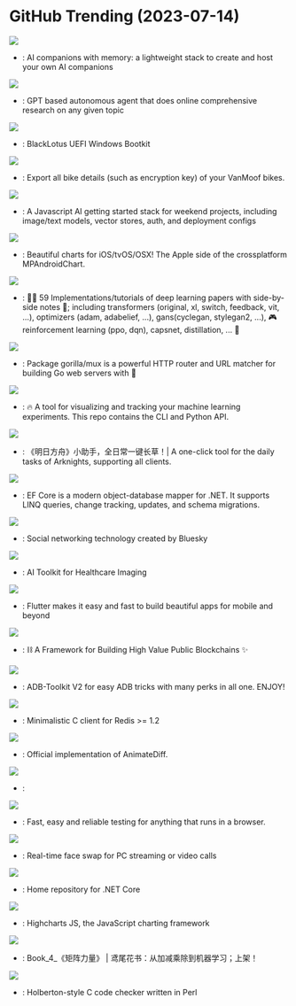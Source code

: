 # GitHub Trending (2023-07-14)

![](https://img.shields.io/badge/TypeScript-New%20569-green?style=flat-square&logo=appveyor)
- [](https://github.comundefined): AI companions with memory: a lightweight stack to create and host your own AI companions

![](https://img.shields.io/badge/Python-New%20416-green?style=flat-square&logo=appveyor)
- [](https://github.comundefined): GPT based autonomous agent that does online comprehensive research on any given topic

![](https://img.shields.io/badge/C-New%20212-green?style=flat-square&logo=appveyor)
- [](https://github.comundefined): BlackLotus UEFI Windows Bootkit

![](https://img.shields.io/badge/TypeScript-New%20107-green?style=flat-square&logo=appveyor)
- [](https://github.comundefined): Export all bike details (such as encryption key) of your VanMoof bikes.

![](https://img.shields.io/badge/TypeScript-New%2087-green?style=flat-square&logo=appveyor)
- [](https://github.comundefined): A Javascript AI getting started stack for weekend projects, including image/text models, vector stores, auth, and deployment configs

![](https://img.shields.io/badge/Swift-New%2026-green?style=flat-square&logo=appveyor)
- [](https://github.comundefined): Beautiful charts for iOS/tvOS/OSX! The Apple side of the crossplatform MPAndroidChart.

![](https://img.shields.io/badge/Jupyter%20Notebook-New%20706-green?style=flat-square&logo=appveyor)
- [](https://github.comundefined): 🧑‍🏫 59 Implementations/tutorials of deep learning papers with side-by-side notes 📝; including transformers (original, xl, switch, feedback, vit, ...), optimizers (adam, adabelief, ...), gans(cyclegan, stylegan2, ...), 🎮 reinforcement learning (ppo, dqn), capsnet, distillation, ... 🧠

![](https://img.shields.io/badge/Go-New%2032-green?style=flat-square&logo=appveyor)
- [](https://github.comundefined): Package gorilla/mux is a powerful HTTP router and URL matcher for building Go web servers with 🦍

![](https://img.shields.io/badge/Python-New%207-green?style=flat-square&logo=appveyor)
- [](https://github.comundefined): 🔥 A tool for visualizing and tracking your machine learning experiments. This repo contains the CLI and Python API.

![](https://img.shields.io/badge/C%2B%2B-New%2018-green?style=flat-square&logo=appveyor)
- [](https://github.comundefined): 《明日方舟》小助手，全日常一键长草！| A one-click tool for the daily tasks of Arknights, supporting all clients.

![](https://img.shields.io/badge/C%23-New%2014-green?style=flat-square&logo=appveyor)
- [](https://github.comundefined): EF Core is a modern object-database mapper for .NET. It supports LINQ queries, change tracking, updates, and schema migrations.

![](https://img.shields.io/badge/TypeScript-New%2017-green?style=flat-square&logo=appveyor)
- [](https://github.comundefined): Social networking technology created by Bluesky

![](https://img.shields.io/badge/Python-New%205-green?style=flat-square&logo=appveyor)
- [](https://github.comundefined): AI Toolkit for Healthcare Imaging

![](https://img.shields.io/badge/Dart-New%2035-green?style=flat-square&logo=appveyor)
- [](https://github.comundefined): Flutter makes it easy and fast to build beautiful apps for mobile and beyond

![](https://img.shields.io/badge/Go-New%208-green?style=flat-square&logo=appveyor)
- [](https://github.comundefined): ⛓️ A Framework for Building High Value Public Blockchains ✨

![](https://img.shields.io/badge/Shell-New%2020-green?style=flat-square&logo=appveyor)
- [](https://github.comundefined): ADB-Toolkit V2 for easy ADB tricks with many perks in all one. ENJOY!

![](https://img.shields.io/badge/C-New%2015-green?style=flat-square&logo=appveyor)
- [](https://github.comundefined): Minimalistic C client for Redis >= 1.2

![](https://img.shields.io/badge/Python-New%20303-green?style=flat-square&logo=appveyor)
- [](https://github.comundefined): Official implementation of AnimateDiff.

![](https://img.shields.io/badge/HTML-New%202-green?style=flat-square&logo=appveyor)
- [](https://github.comundefined): 

![](https://img.shields.io/badge/JavaScript-New%20105-green?style=flat-square&logo=appveyor)
- [](https://github.comundefined): Fast, easy and reliable testing for anything that runs in a browser.

![](https://img.shields.io/badge/Python-New%2058-green?style=flat-square&logo=appveyor)
- [](https://github.comundefined): Real-time face swap for PC streaming or video calls

![](https://img.shields.io/badge/PowerShell-New%2044-green?style=flat-square&logo=appveyor)
- [](https://github.comundefined): Home repository for .NET Core

![](https://img.shields.io/badge/TypeScript-New%205-green?style=flat-square&logo=appveyor)
- [](https://github.comundefined): Highcharts JS, the JavaScript charting framework

![](https://img.shields.io/badge/Python-New%20187-green?style=flat-square&logo=appveyor)
- [](https://github.comundefined): Book_4_《矩阵力量》 | 鸢尾花书：从加减乘除到机器学习；上架！

![](https://img.shields.io/badge/Perl-New%2015-green?style=flat-square&logo=appveyor)
- [](https://github.comundefined): Holberton-style C code checker written in Perl

